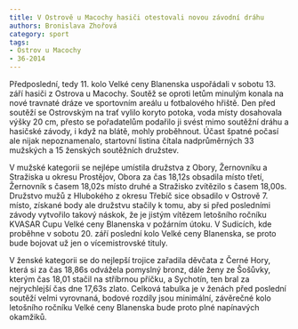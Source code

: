 ```yaml
---
title: V Ostrově u Macochy hasiči otestovali novou závodní dráhu
authors: Bronislava Zhořová
category: sport
tags:
- Ostrov u Macochy
- 36-2014 
---
```


Předposlední, tedy 11. kolo Velké ceny Blanenska uspořádali v sobotu 13. září hasiči z Ostrova u Macochy. Soutěž se oproti letům minulým konala na nové travnaté dráze ve sportovním areálu u fotbalového hřiště. Den před soutěží se Ostrovským na trať vylilo koryto potoka, voda místy dosahovala výšky 20 cm, přesto se pořadatelům podařilo ji svést mimo soutěžní dráhu a hasičské závody, i když na blátě, mohly proběhnout. Účast špatné počasí ale nijak nepoznamenalo, startovní listina čítala nadprůměrných 33 mužských a 15 ženských soutěžních družstev.

V mužské kategorii se nejlépe umístila družstva z Obory, Žernovníku a Stražiska u okresu Prostějov, Obora za čas 18,12s obsadila místo třetí, Žernovník s časem 18,02s místo druhé a Stražisko zvítězilo s časem 18,00s. Družstvo mužů z Hlubokého z okresu Třebíč sice obsadilo v Ostrově 7. místo, získané body ale družstvu stačily k tomu, aby si před posledními závody vytvořilo takový náskok, že je jistým vítězem letošního ročníku KVASAR Cupu Velké ceny Blanenska v požárním útoku. V Sudicích, kde proběhne v sobotu 20. září poslední kolo Velké ceny Blanenska, se proto bude bojovat už jen o vícemistrovské tituly.

V ženské kategorii se do nejlepší trojice zařadila děvčata z Černé Hory, která si za čas 18,86s odvážela pomyslný bronz, dále ženy ze Šošůvky, kterým čas 18,01 stačil na stříbrnou příčku, a Sychotín, ten bral za nejrychlejší čas dne 17,63s zlato. 
Celková tabulka je v ženách před poslední soutěží velmi vyrovnaná, bodové rozdíly jsou minimální, závěrečné kolo letošního ročníku Velké ceny Blanenska bude proto plné napínavých okamžiků. 
